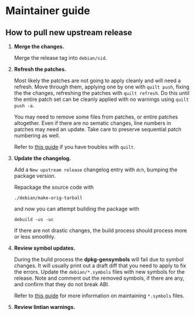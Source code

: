 Maintainer guide
================

## How to pull new upstream release

 1. **Merge the changes.**

    Merge the release tag into `debian/sid`.

 2. **Refresh the patches.**

    Most likely the patches are not going to apply cleanly and will need a refresh.
    Move through them, applying one by one with `quilt push`,
    fixing the the changes, refreshing the patches with `quilt refresh`.
    Do this until the entire patch set can be cleanly applied with no warnings using `quilt push -a`.

    You may need to remove some files from patches, or entire patches altogether.
    Even if there are no sematic changes, line numbers in patches may need an update.
    Take care to preserve sequential patch numbering as well.

    Refer to [this guide](https://wiki.debian.org/UsingQuilt)
    if you have troubles with `quilt`.

 3. **Update the changelog.**

    Add a `New upstream release` changelog entry with `dch`, bumping the package version.

    Repackage the source code with

        ./debian/make-orig-tarball

    and now you can attempt building the package with

        debuild -us -uc

    If there are not drastic changes, the build process should process more or less smoothly.

 4. **Review symbol updates.**

    During the build process the **dpkg-gensymbols** will fail due to symbol changes.
    It will usually print out a draft diff that you need to apply to fix the errors.
    Update the `debian/*.symbols` files with new symbols for the release.
    Note and comment out the removed symbols, if there are any, and confirm that they do not break ABI.

    Refer to [this guide](https://www.debian.org/doc/manuals/maint-guide/advanced.en.html#librarysymbols)
    for more information on maintaining `*.symbols` files.

 5. **Review lintian warnings.**
